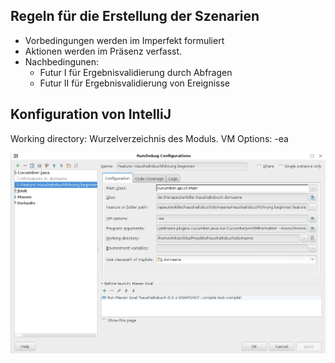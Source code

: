 Regeln für die Erstellung der Szenarien
---------------------------------------


* Vorbedingungen werden im Imperfekt formuliert
* Aktionen werden im Präsenz verfasst.
* Nachbedingunen:
    * Futur I für Ergebnisvalidierung durch Abfragen
    * Futur II für Ergebnisvalidierung von Ereignisse


Konfiguration von IntelliJ
--------------------------

Working directory: Wurzelverzeichnis des Moduls.
VM Options: -ea


![Konfiguration für Cucumber IntelliJ IDEA Plugin](Images/Konfiguration.png)
